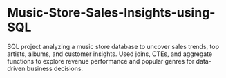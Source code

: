 # Music-Store-Sales-Insights-using-SQL
SQL project analyzing a music store database to uncover sales trends, top artists, albums, and customer insights. Used joins, CTEs, and aggregate functions to explore revenue performance and popular genres for data-driven business decisions.
